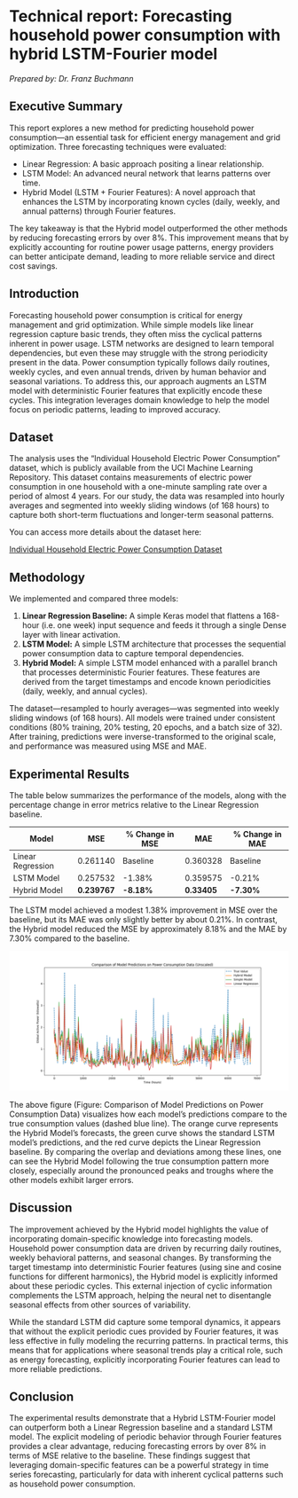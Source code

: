 # Technical report: Forecasting household power consumption with hybrid LSTM-Fourier model
_Prepared by: Dr. Franz Buchmann_

## Executive Summary

This report explores a new method for predicting household power consumption—an essential task for efficient energy management and grid optimization. Three forecasting techniques were evaluated:
- Linear Regression: A basic approach positing a linear relationship.
- LSTM Model: An advanced neural network that learns patterns over time.
- Hybrid Model (LSTM + Fourier Features): A novel approach that enhances the LSTM by incorporating known cycles (daily, weekly, and annual patterns) through Fourier features.

The key takeaway is that the Hybrid model outperformed the other methods by reducing forecasting errors by over 8%. This improvement means that by explicitly accounting for routine power usage patterns, energy providers can better anticipate demand, leading to more reliable service and direct cost savings.

## Introduction

Forecasting household power consumption is critical for energy management and grid optimization. While simple models like linear regression capture basic trends, they often miss the cyclical patterns inherent in power usage. LSTM networks are designed to learn temporal dependencies, but even these may struggle with the strong periodicity present in the data. Power consumption typically follows daily routines, weekly cycles, and even annual trends, driven by human behavior and seasonal variations. To address this, our approach augments an LSTM model with deterministic Fourier features that explicitly encode these cycles. This integration leverages domain knowledge to help the model focus on periodic patterns, leading to improved accuracy.

## Dataset
The analysis uses the “Individual Household Electric Power Consumption” dataset, which is publicly available from the UCI Machine Learning Repository. This dataset contains measurements of electric power consumption in one household with a one-minute sampling rate over a period of almost 4 years. For our study, the data was resampled into hourly averages and segmented into weekly sliding windows (of 168 hours) to capture both short-term fluctuations and longer-term seasonal patterns.

You can access more details about the dataset here:

[Individual Household Electric Power Consumption Dataset](https://archive.ics.uci.edu/dataset/235/individual+household+electric+power+consumption)

## Methodology

We implemented and compared three models:
1. **Linear Regression Baseline:**
A simple Keras model that flattens a 168-hour (i.e. one week) input sequence and feeds it through a single Dense layer with linear activation.
2. **LSTM Model:**
A simple LSTM architecture that processes the sequential power consumption data to capture temporal dependencies.
3. **Hybrid Model:**
A simple LSTM model enhanced with a parallel branch that processes deterministic Fourier features. These features are derived from the target timestamps and encode known periodicities (daily, weekly, and annual cycles).

The dataset—resampled to hourly averages—was segmented into weekly sliding windows (of 168 hours). All models were trained under consistent conditions (80% training, 20% testing, 20 epochs, and a batch size of 32). After training, predictions were inverse-transformed to the original scale, and performance was measured using MSE and MAE.

## Experimental Results

The table below summarizes the performance of the models, along with the percentage change in error metrics relative to the Linear Regression baseline.

| **Model**            | **MSE**   | **% Change in MSE** | **MAE**   | **% Change in MAE** |
|----------------------|----------|---------------------|----------|---------------------|
| Linear Regression   | 0.261140 | Baseline            | 0.360328 | Baseline            |
| LSTM Model         | 0.257532 | -1.38%              | 0.359575 | -0.21%              |
| Hybrid Model   | **0.239767** | **-8.18%**          | **0.33405** | **-7.30%**          |

The LSTM model achieved a modest 1.38% improvement in MSE over the baseline, but its MAE was only slightly better by about 0.21%. In contrast, the Hybrid model reduced the MSE by approximately 8.18% and the MAE by 7.30% compared to the baseline.

![Comparison of Forecasting Models](files/images/forecast_comparison.png)

The above figure (Figure: Comparison of Model Predictions on Power Consumption Data) visualizes how each model’s predictions compare to the true consumption values (dashed blue line). The orange curve represents the Hybrid Model’s forecasts, the green curve shows the standard LSTM model’s predictions, and the red curve depicts the Linear Regression baseline. By comparing the overlap and deviations among these lines, one can see the Hybrid Model following the true consumption pattern more closely, especially around the pronounced peaks and troughs where the other models exhibit larger errors.

## Discussion

The improvement achieved by the Hybrid model highlights the value of incorporating domain-specific knowledge into forecasting models. Household power consumption data are driven by recurring daily routines, weekly behavioral patterns, and seasonal changes. By transforming the target timestamp into deterministic Fourier features (using sine and cosine functions for different harmonics), the Hybrid model is explicitly informed about these periodic cycles. This external injection of cyclic information complements the LSTM approach, helping the neural net to disentangle seasonal effects from other sources of variability.

While the standard LSTM did capture some temporal dynamics, it appears that without the explicit periodic cues provided by Fourier features, it was less effective in fully modeling the recurring patterns. In practical terms, this means that for applications where seasonal trends play a critical role, such as energy forecasting, explicitly incorporating Fourier features can lead to more reliable predictions.

## Conclusion

The experimental results demonstrate that a Hybrid LSTM-Fourier model can outperform both a Linear Regression baseline and a standard LSTM model. The explicit modeling of periodic behavior through Fourier features provides a clear advantage, reducing forecasting errors by over 8% in terms of MSE relative to the baseline. These findings suggest that leveraging domain-specific features can be a powerful strategy in time series forecasting, particularly for data with inherent cyclical patterns such as household power consumption.